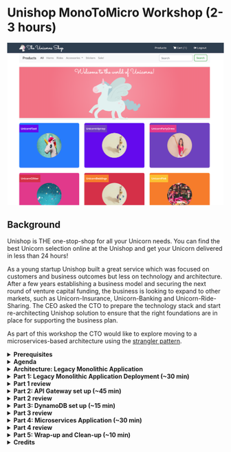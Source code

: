 # Unishop MonoToMicro Workshop (2-3 hours)

![](/MonoToMicroAssets/assets1024/unishop_front.png)

## Background

Unishop is THE one-stop-shop for all your Unicorn needs. You can find the best Unicorn selection online at the Unishop
and get your Unicorn delivered in less than 24 hours! 

As a young startup Unishop built a great service which was focused on customers and business outcomes but less on
technology and architecture. After a few years establishing a business model and securing the next round of venture
capital funding, the business is looking to expand to other markets, such as Unicorn-Insurance, Unicorn-Banking and
Unicorn-Ride-Sharing. The CEO asked the CTO to prepare the technology stack and start re-architecting Unishop solution
to ensure that the right foundations are in place for supporting the business plan.

As part of this workshop the CTO would like to explore moving to a microservices-based architecture using the [strangler
pattern](https://martinfowler.com/bliki/StranglerFigApplication.html).

<details>
<summary>  
<b>Prerequisites</b>
</summary>
<br> 
Before we start, we will need to ensure that we have some tools installed.

* **AWS account (mandatory)**: for deploying the resources and application
* **Java (optional)**: It is recommended to check if you have Java already installed. Use the `java -version` from command line to check
if you have it on your machine (see output below for how it should look if you have Java installed on your machine. If
you can't find it on your machine then download Java 1.8.0.x or above).

```
sh-3.2# java -version
java version "1.8.0_202"
Java(TM) SE Runtime Environment (build 1.8.0_202-b08)
Java HotSpot(TM) 64-Bit Server VM (build 25.202-b08, mixed mode)
```

* **IDE of your choosing (optional, two popular ones listed below)**:
    * Eclipse IDE for Java Developers: https://www.eclipse.org/downloads/
    * IntelliJ IDEA: https://www.jetbrains.com/idea/download/
* **Gradle (optional)**: for compiling the project: https://gradle.org/install/

</details>

<details>
<summary>
<b>Agenda</b>
</summary>
<br> 
We've broken the workshop down into easy to follow and digestible chunks, which walks you through the process of
transforming a monolithic application to a microservices-based application.

In **Part 1**, we will cover the monolithic application. It is a "traditional" Spring Boot Java application which will be deployed on an EC2 instance and connect to RDS MySQL database. The frontend will be hosted on S3 "Static web hosting", it is a simple yet powerful hosting solution which auto-scale and meet growing needs automatically. Once deployed, the "Unishop" will be accessible to the outside
world.

In **Part 2-5** we will extract domain-based functionality and build it as a standalone microservice using Lambda and DynamoDB. In this case, that will be the Unishop shopping cart functionality.

In **Part 2** we will front the legacy application with API Gateway which will help switch between old REST API to new Lambda code.  
In **Part 3** we will set up a new DynamoDB table which will hold the shopping cart.  
In **Part 4** we will deploy Lambda code which will replace the legacy shopping cart functionality.  
and Part 5 will be used to wrap up and clean up.  

As you probably understand by now, one of the major benefits of moving to microservices architecture is that you can
develop each microservice using different technologies stack which is most suitable
for the use case. In this case, we decided to use Lambda and DynamoDB as the compute and database capabilities for the Unishop shopping cart functionality.

</details>

<details>
<summary>  
<b>Architecture: Legacy Monolithic Application</b>
</summary>
<br>
The AS-IS architecture looks as follows:  
![](/MonoToMicroAssets/assets1024/Slide1.png)

For simplicity, we will leverage a single VPC with two public subnets in two availability zones.
The EC2 instance will reside within a single availability zone. Likewise, the RDS instance will reside within a
single availability zone. 

Once the legacy application is deployed we will use API Gateway to front it, which will enable a more seamless transition
to the microservices pattern.

The TO-BE architecture, would not change the AS-IS architecture, however, we will use Lambda and DynamoDB to implement the shopping cart microservice functionality. Note that with the introduction of DynamoDB, data migration from MySQL to DynamoDB will be required.    
 ![](/MonoToMicroAssets/assets1024/Slide2.png)

</details>

<details>
<summary> 
<b>Part 1: Legacy Monolithic Application Deployment (~30 min)</b>
</summary>
<br> 

In this section we will deploy our legacy application using CloudFormation template. 
For this portion, please work through this [exercise](/MonoToMicroLegacy).  
</details>

<details>
<summary> 
<b>Part 1 review</b>
</summary>
 <br>
   
   ```
Now that we've successfully deployed our monolithic application, we're ready to consider how we might peel off
capabilities to be deployed as a separate microservice.

Let's take a moment to inspect the code base of the monolithic application that we just deployed. It is broken up into a
number of primary controllers.
* CoreController
    * BasketController: basket management
    * UnicornController: inventory management
    * UserController: user management, registration, login
* HealthController: performs basic health checks

In addition to the controllers, each domain got a number of other key components, e.g. events, models, repository
representations, and services. The database (RDS MySQL) is a reflection of the domains with 3 tables.
* unicorns: holds the inventory of Unicorns
* unicorn_basket: an association table between the Unicorns and the user's selection
* unicorn_user: represents the users in the system

In an e-commerce application, the basket functionality is critical. It needs to be highly available, durable, and
scalble to meet on-going and spiky workloads, e.g. Black Friday surges. One good first step would be to move this
functionality out of the monolith to allow it to scale independently to meet these incoming needs. This also allows the
development teams to respond more rapidly to new business requirements, e.g. the business wanting to add new items
associated with their new insurance and banking initiatives.

So, let's plan the move, we will need a simple yet bullet proof plan which we can follow and replicate in the future for
other microservices. When thinking about breaking a monolith you need to consider the following 
* Microservice stack: Which tools are best for the microservice implementation? 
* Microservice data access: How do you make sure that current consumers of the API's won't break?
* Data migration: How do you move the data from the monolith to the microservice
* Microservice switch over: How do you enable a seamless switch between monolith and microservice
* Microservices and monolith internal data exchange: Performance is key to any solution. When breaking monolith to small
chunks you introduce chatter to the network which can have performance impact. Considering internal communication
between microservices and the monolith is essential for success.

With all of the above in mind, let's try to figure out how we will do it?
```

```diff
+ Participant Task: Break into small groups and plan your own deployment before peeking into the steps we decided to take
```
</details>

<details>
<summary>  
<b>Part 2: API Gateway set up (~45 min)</b>
</summary>
<br>

Once we have the legacy application up and running. Let's front it with API gateway which will help us switch between implementations easily.  
For this portion, please work through this [exercise](/MonoToMicroAPIGateway).
</details>

<details>
<summary> 
<b>Part 2 review</b>
</summary>
<br>
   
   ```
In part 2 we've introduced API gateway to front the legacy application. This is the first step moving 
towards microservice architecture. Fronting your legacy application with API gateway enables more than 
just move to microservices, you can also introduce GraphQL on top of it to merge schemas and create 
API’s which pulls information from different microservices, giving the business ability to test 
different data consumption patterns and innovate rapidly. 
   ```
</details>


<details>
<summary>  
<b>Part 3: DynamoDB set up (~15 min)</b>
</summary>
<br>
 
In part 3 and 4 we will setup the new Microservice. We start with the data layer, so let's set up DynamoDB table.  
For this portion, please work through this [exercise](/MonoToMicroDynamoDB).
</details>

<details>
<summary> 
<b>Part 3 review</b>
</summary>
<br> 
   
   ```
There are many benefits in moving to microservice architecture, an important one is the ability to use 
different technology stack to compose the service. Another one is the ability to change the stack while 
minimizing the blast radius. Using DynamoDB as database with Lambda as business logic execution layer 
is one example of using different stack for a specific access pattern. We recommend you explore new 
technologies and components using Proof Of Concept (PoC) strategy and selecting the technology which 
makes the logical selection for the specific service
   ```
   
</details>

<details>
<summary>  
<b>Part 4: Microservices Application (~30 min)</b>
</summary>
<br>
 
In this section we will deploy Lambda code and instruct the API gateway to invoke the newly deployed Lambda shopping cart functionality  
For this portion, please work through this [exercise](/MonoToMicroLambda).
</details>

<details>
<summary> 
<b>Part 4 review</b>
</summary>
<br> 
   
   ```
So, what happened here, we’ve deployed a legacy up by lifting and shifting it to the cloud using 
CloudFormation. Next, we’ve fronted the legacy application with API gateway which to enable 
switchover between implementations and redirecting requests to different microservices. Lastly, 
we’ve implemented a new microservice which breaks the legacy monolith to small chunks and 
redirected requests to the new service. et voila, strangler pattern in action. Now, let’s do 
some cleanup and happy hour is just around the corner. 
   ```

</details>

<details>
<summary>  
<b>Part 5: Wrap-up and Clean-up (~10 min)</b>
</summary>
<br>
Modernizing legacy applications is a necessity, there are few approaches you can follow; we hope that this workshop highlighted the benefits of breaking the monolith using the **strangler pattern**. Whichever approach you decide to follow we believe that the gradual improvement will benefit your business and increase confidence in delivering application modernization. Good luck with your own journey!

```diff
- Before you leave, make sure you delete the below resources so you won’t be charged for on going usage!
```

* **Delete the CloudFormation stacks for the legacy application**
* **Delete the CloudFormation stacks for DynamoDB unless you've created the database manually, in that case you need to manually delete the table**
* **Remove the IAM role created for Lambda/DynamoDB**
* **Remove the keypair if created**
* **Delete S3 bucket with all content**

</details>

<details>
<summary>  
<b>Credits</b>
</summary>
<br>

### Contributers

Thanks for the below team members who worked very hard to get this workshop in place
* **Puneet Agarwal**
* **Mony kiem**
* **Aravind Singirikonda**
* **Heeki Park**
* **Nir Ozeri**

</details>
